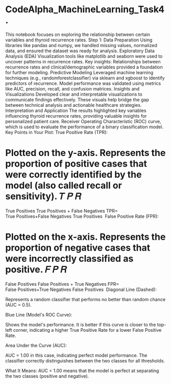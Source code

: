 # CodeAlpha_MachineLearning_Task4.
This notebook focuses on exploring the relationship between certain variables and thyroid recurrence rates. 
Step 1: Data Preparation
Using libraries like pandas and numpy, we handled missing values, normalized data, and ensured the dataset was ready for analysis.
Exploratory Data Analysis (EDA)
Visualization tools like matplotlib and seaborn were used to uncover patterns in recurrence rates.
Key insights: Relationships between recurrence rates and clinical/demographic variables provided a foundation for further modeling.
Predictive Modeling
Leveraged machine learning techniques (e.g., randomforestclassifier) via sklearn and xgboost to identify predictors of recurrence.
Model performance was validated using metrics like AUC, precision, recall, and confusion matrices.
Insights and Visualizations
Developed clear and interpretable visualizations to communicate findings effectively. These visuals help bridge the gap between technical analysis and actionable healthcare strategies.
Interpretation and Application
The results highlighted key variables influencing thyroid recurrence rates, providing valuable insights for personalized patient care.
 Receiver Operating Characteristic (ROC) curve, which is used to evaluate the performance of a binary classification model.
 Key Points in Your Plot:
True Positive Rate (TPR):

Plotted on the y-axis.
Represents the proportion of positive cases that were correctly identified by the model (also called recall or sensitivity).
𝑇
𝑃
𝑅
=
True Positives
True Positives
+
False Negatives
TPR= 
True Positives+False Negatives
True Positives
​
False Positive Rate (FPR):

Plotted on the x-axis.
Represents the proportion of negative cases that were incorrectly classified as positive.
𝐹
𝑃
𝑅
=
False Positives
False Positives
+
True Negatives
FPR= 
False Positives+True Negatives
False Positives
​
Diagonal Line (Dashed):

Represents a random classifier that performs no better than random chance (AUC = 0.5).

Blue Line (Model's ROC Curve):

Shows the model's performance. It is better if this curve is closer to the top-left corner, indicating a higher True Positive Rate for a lower False Positive Rate.

Area Under the Curve (AUC):

AUC = 1.00 in this case, indicating perfect model performance. The classifier correctly distinguishes between the two classes for all thresholds.

What It Means:
AUC = 1.00 means that the model is perfect at separating the two classes (positive and negative).
